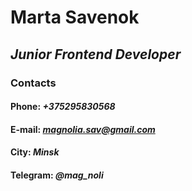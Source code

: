 # **Marta Savenok**
## *Junior Frontend Developer*

### Contacts
#### Phone: *+375295830568*
#### E-mail: *magnolia.sav@gmail.com*
#### City: *Minsk*
#### Telegram: *@mag_noli*

